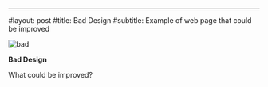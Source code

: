 ---
#layout: post
#title: Bad Design
#subtitle: Example of web page that could be improved

![bad](http://cla1.github.io/img/econ-web-page.png)

**Bad Design**

What could be improved?
